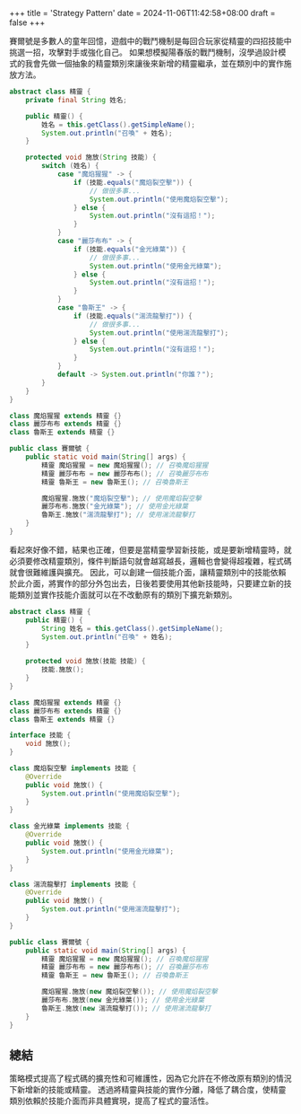 +++
title = 'Strategy Pattern'
date = 2024-11-06T11:42:58+08:00
draft = false
+++

賽爾號是多數人的童年回憶，遊戲中的戰鬥機制是每回合玩家從精靈的四招技能中挑選一招，攻擊對手或強化自己。
如果想模擬陽春版的戰鬥機制，沒學過設計模式的我會先做一個抽象的精靈類別來讓後來新增的精靈繼承，並在類別中的實作施放方法。

```java
abstract class 精靈 {
    private final String 姓名;

    public 精靈() {
        姓名 = this.getClass().getSimpleName();
        System.out.println("召喚" + 姓名);
    }

    protected void 施放(String 技能) {
        switch (姓名) {
            case "魔焰猩猩" -> {
                if (技能.equals("魔焰裂空擊")) {
                    // 做很多事...
                    System.out.println("使用魔焰裂空擊");
                } else {
                    System.out.println("沒有這招！");
                }
            }
            case "麗莎布布" -> {
                if (技能.equals("金光綠葉")) {
                    // 做很多事...
                    System.out.println("使用金光綠葉");
                } else {
                    System.out.println("沒有這招！");
                }
            }
            case "魯斯王" -> {
                if (技能.equals("湍流龍擊打")) {
                    // 做很多事...
                    System.out.println("使用湍流龍擊打");
                } else {
                    System.out.println("沒有這招！");
                }
            }
            default -> System.out.println("你誰？");
        }
    }
}

class 魔焰猩猩 extends 精靈 {}
class 麗莎布布 extends 精靈 {}
class 魯斯王 extends 精靈 {}

public class 賽爾號 {
    public static void main(String[] args) {
        精靈 魔焰猩猩 = new 魔焰猩猩(); // 召喚魔焰猩猩
        精靈 麗莎布布 = new 麗莎布布(); // 召喚麗莎布布
        精靈 魯斯王 = new 魯斯王(); // 召喚魯斯王

        魔焰猩猩.施放("魔焰裂空擊"); // 使用魔焰裂空擊
        麗莎布布.施放("金光綠葉"); // 使用金光綠葉
        魯斯王.施放("湍流龍擊打"); // 使用湍流龍擊打
    }
}
```

看起來好像不錯，結果也正確，但要是當精靈學習新技能，或是要新增精靈時，就必須要修改精靈類別，條件判斷語句就會越寫越長，邏輯也會變得超複雜，程式碼就會很難維護與擴充。
因此，可以創建一個技能介面，讓精靈類別中的技能依賴於此介面，將實作的部分外包出去，日後若要使用其他新技能時，只要建立新的技能類別並實作技能介面就可以在不改動原有的類別下擴充新類別。

```java
abstract class 精靈 {
    public 精靈() {
        String 姓名 = this.getClass().getSimpleName();
        System.out.println("召喚" + 姓名);
    }

    protected void 施放(技能 技能) {
        技能.施放();
    }
}

class 魔焰猩猩 extends 精靈 {}
class 麗莎布布 extends 精靈 {}
class 魯斯王 extends 精靈 {}

interface 技能 {
    void 施放();
}

class 魔焰裂空擊 implements 技能 {
    @Override
    public void 施放() {
        System.out.println("使用魔焰裂空擊");
    }
}

class 金光綠葉 implements 技能 {
    @Override
    public void 施放() {
        System.out.println("使用金光綠葉");
    }
}

class 湍流龍擊打 implements 技能 {
    @Override
    public void 施放() {
        System.out.println("使用湍流龍擊打");
    }
}

public class 賽爾號 {
    public static void main(String[] args) {
        精靈 魔焰猩猩 = new 魔焰猩猩(); // 召喚魔焰猩猩
        精靈 麗莎布布 = new 麗莎布布(); // 召喚麗莎布布
        精靈 魯斯王 = new 魯斯王(); // 召喚魯斯王

        魔焰猩猩.施放(new 魔焰裂空擊()); // 使用魔焰裂空擊
        麗莎布布.施放(new 金光綠葉()); // 使用金光綠葉
        魯斯王.施放(new 湍流龍擊打()); // 使用湍流龍擊打
    }
}

```

## 總結

策略模式提高了程式碼的擴充性和可維護性，因為它允許在不修改原有類別的情況下新增新的技能或精靈。
透過將精靈與技能的實作分離，降低了耦合度，使精靈類別依賴於技能介面而非具體實現，提高了程式的靈活性。
